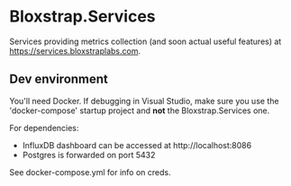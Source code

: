 # Bloxstrap.Services

Services providing metrics collection (and soon actual useful features) at https://services.bloxstraplabs.com.

## Dev environment

You'll need Docker. If debugging in Visual Studio, make sure you use the 'docker-compose' startup project and **not** the Bloxstrap.Services one.

For dependencies:
- InfluxDB dashboard can be accessed at http://localhost:8086
- Postgres is forwarded on port 5432

See docker-compose.yml for info on creds.
